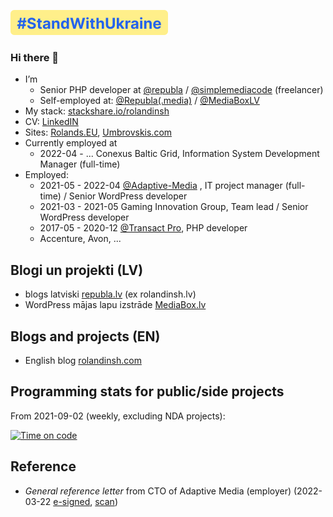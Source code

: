 [![Stand With Ukraine](https://raw.githubusercontent.com/vshymanskyy/StandWithUkraine/main/badges/StandWithUkraine.svg)](https://stand-with-ukraine.pp.ua)

### Hi there 👋

- I’m 
  - Senior PHP developer at [@republa][republagithub] / [@simplemediacode][smcgithub] (freelancer)
  - Self-employed at: [@Republa(.media)][githubrepubla] / [@MediaBoxLV][githubmediaboxlv]
- My stack: [stackshare.io/rolandinsh][stacksharerolandinsh]
- CV: [LinkedIN][linkedinumbrovskis]
- Sites: [Rolands.EU][rolandseu], [Umbrovskis.com][umbrovskiscom] 
- Currently employed at 
  - 2022-04 - ... Conexus Baltic Grid, Information System Development Manager (full-time)
- Employed: 
  - 2021-05 - 2022-04 [@Adaptive-Media][amgithub] , IT project manager (full-time) / Senior WordPress developer
  - 2021-03 - 2021-05 Gaming Innovation Group, Team lead / Senior WordPress developer
  - 2017-05 - 2020-12 [@Transact Pro][tprogithub], PHP developer
  - Accenture, Avon, ... 

## Blogi un projekti (LV)

- blogs latviski [republa.lv][republalv] (ex rolandinsh.lv)
- WordPress mājas lapu izstrāde [MediaBox.lv][mediaboxlv] 

## Blogs and projects (EN)

- English blog [rolandinsh.com][rolandinshcom] 

## Programming stats for public/side projects

<!-- //* [![Rolands' GitHub stats](https://github-readme-stats.vercel.app/api?username=rolandinsh&count_private=true&show_icons=true&layout=compact&cache_seconds=1800)](https://github.com/rolandinsh/)

[![Top Langs](https://github-readme-stats.vercel.app/api/top-langs/?username=rolandinsh&langs_count=10&layout=compact&cache_seconds=1800)](https://github.com/rolandinsh) -->

From 2021-09-02 (weekly, excluding NDA projects):

[![Time on code](https://github-readme-stats.vercel.app/api/wakatime?username=rolandinsh&layout=compact&cache_seconds=1800)][dailytechstack]

## Reference

- _General reference letter_ from CTO of Adaptive Media (employer) (2022-03-22 [e-signed](https://cdneu1.storage.googleapis.com/umbrovskiscom/am/reference_R_Umbrovskis_e_signed.pdf), [scan](https://cdneu1.storage.googleapis.com/umbrovskiscom/am/reference_R_Umbrovskis_scan.pdf))

<!--
**rolandinsh/rolandinsh** is a ✨ _special_ ✨ repository because its `README.md` (this file) appears on your GitHub profile.



Here are some ideas to get you started:

- 🔭 I’m currently working on ...
- 🌱 I’m currently learning ...
- 👯 I’m looking to collaborate on ...
- 🤔 I’m looking for help with ...
- 💬 Ask me about ...
- 📫 How to reach me: ...
- 😄 Pronouns: ...
- ⚡ Fun fact: ...

https://github.com/anuraghazra/github-readme-stats#wakatime-card-exclusive-options 
-->

[republagithub]: https://github.com/republa
[smcgithub]: https://github.com/simplemediacode
[stacksharerolandinsh]: https://stackshare.io/rolandinsh
[linkedinumbrovskis]: https://linkedin.com/in/umbrovskis
[tprogithub]: https://github.com/TransactPRO
[republalv]: https://republa.lv
[rolandinshcom]: https://rolandinsh.com
[mediaboxlv]: https://mediabox.lv
[rolandseu]: https://rolands.eu
[umbrovskiscom]: https://umbrovskis.com
[githubrepubla]: https://github.com/republa
[githubmediaboxlv]: https://github.com/mediaboxlv
[dailytechstack]: https://go.mediabox.lv/dailytechstack
[amgithub]: https://github.com/Adaptive-Media
